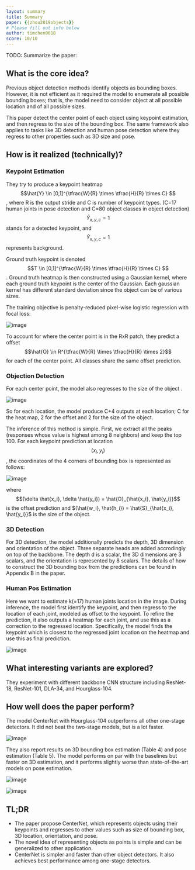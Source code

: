 ```yaml
---
layout: summary
title: Summary
paper: {{zhou2019objects}}
# Please fill out info below
author: timchen0618
score: 10/10
---
```


TODO: Summarize the paper:
## What is the core idea?
Previous object detection methods identify objects as bounding boxes. However, it is not efficient as it required the model to enumerate all possible bounding boxes; that is, the model need to consider object at all possible location and of all possible sizes. 

This paper detect the center point of each object using keypoint estimation, and then regress to the size of the bounding box.
The same framework also applies to tasks like 3D detection and human pose detection where they regress to other properties such as 3D size and pose.

## How is it realized (technically)?

### Keypoint Estimation
They try to produce a keypoint heatmap $$\hat{Y} \in [0,1]^{\tfrac{W}{R} \times \tfrac{H}{R} \times C} $$, where R is the output stride and C is number of keypoint types. (C=17 human joints in pose detection and C=80 object classes in object detection) $$\hat{Y}_{x,y,c}=1$$ stands for a detected keypoint, and $$\hat{Y}_{x,y,c}=1$$ represents background. 

Ground truth keypoint is denoted $$T \in [0,1]^{\tfrac{W}{R} \times \tfrac{H}{R} \times C} $$. 
Ground truth heatmap is then constructed using a Gaussian kernel, where each ground truth keypoint is the center of the Gaussian. Each gaussian kernel has different standard deviation since the object can be of various sizes.

The training objective is penalty-reduced pixel-wise logistic regression with focal loss:

![image](https://user-images.githubusercontent.com/35536646/138367795-b3711374-dcac-4c97-bc52-99abec63d40b.png)


To account for where the center point is in the RxR patch, they predict a offset $$\hat{O} \in R^{\tfrac{W}{R} \times \tfrac{H}{R} \times 2}$$ for each of the center point. All classes share the same offset prediction. 

### Objection Detection
For each center point, the model also regresses to the size of the object . 

![image](https://user-images.githubusercontent.com/35536646/138213827-43be5b32-b964-49d8-ae57-b3b9235ddb8c.png)

So for each location, the model produce C+4 outputs at each location; C for the heat map, 2 for the offset and 2 for the size of the object.

The inference of this method is simple. First, we extract all the peaks (responses whose value is highest among 8 neighbors) and keep the top 100. 
For each keypoint prediction at location $$(x_i, y_i)$$, the coordinates of the 4 corners of bounding box is represented as follows:

![image](https://user-images.githubusercontent.com/35536646/138375399-9f3e033c-845f-4b35-a294-e28c81717177.png)


where $$(\delta \hat{x_i}, \delta \hat{y_i}) = \hat{O}_{\hat{x_i}, \hat{y_i}}$$ is the offset prediction and $(\hat{w_i}, \hat{h_i}) = \hat{S}_{\hat{x_i}, \hat{y_i}}$ is the size of the object.




### 3D Detection

For 3D detection, the model additionally predicts the depth, 3D dimension and orientation of the object. Three separate heads are added accrodingly on top of the backbone. The depth d is a scalar, the 3D dimensions are 3 scalars, and the orientation is represented by 8 scalars. The details of how to construct the 3D bounding box from the predictions can be found in Appendix B in the paper. 

### Human Pos Estimation
Here we want to estimate k(=17) human joints location in the image. During inference, the model first identify the keypoint, and then regress to the location of each joint, modeled as offset to the keypoint. To refine the prediction, it also outputs a heatmap for each joint, and use this as a correction to the regressed location. Specifically, the model finds the keypoint which is closest to the regressed joint location on the heatmap and use this as final prediction.


![image](https://user-images.githubusercontent.com/35536646/138218692-51d6afb9-3f74-440c-aa5a-b818acda5f92.png)
## What interesting variants are explored?
They experiment with different backbone CNN structure including ResNet-18, ResNet-101, DLA-34, and Hourglass-104. 


## How well does the paper perform?

The model CenterNet with Hourglass-104 outperforms all other one-stage detectors. It did not beat the two-stage models, but is a lot faster. 

![image](https://user-images.githubusercontent.com/35536646/138371324-529b8d82-4b2f-47c0-83f4-4c52f676df8a.png)

They also report results on 3D bounding box estimation (Table 4) and pose estimation (Table 5). The model performs on par with the baselines but faster on 3D estimation, and it performs slightly worse than state-of-the-art models on pose estimation.

![image](https://user-images.githubusercontent.com/35536646/138371504-0165da8d-d02c-456d-ad0c-2bd14d53ec19.png)

![image](https://user-images.githubusercontent.com/35536646/138371528-557fb39b-a21c-474e-bf0d-28057124c17c.png)

## TL;DR
- The paper propose CenterNet, which represents objects using their keypoints and regresses to other values such as size of bounding box, 3D location, orientation, and pose.
- The novel idea of representing objects as points is simple and can be generalized to other application.
- CenterNet is simpler and faster than other object detectors. It also achieves best performance among one-stage detectors.
